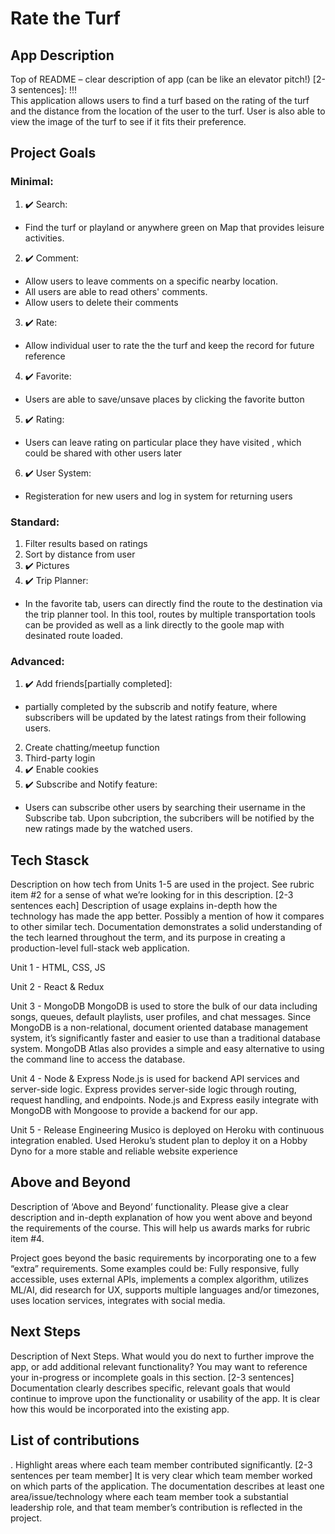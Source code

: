 # Rate the Turf

## App Description

Top of README – clear description of app (can be like an elevator pitch!) [2-3 sentences]: !!! <br>
This application allows users to find a turf based on the rating of the turf and the distance from the location of the user to the turf. User is also able to view the image of the turf to see if it fits their preference.

## Project Goals
### Minimal:

1. :heavy_check_mark: Search: 
  * Find the turf or playland or anywhere green on Map that provides leisure activities.
2. :heavy_check_mark: Comment: 
  - Allow users to leave comments on a specific nearby location.
  - All users are able to read others' comments.
  - Allow users to delete their comments
3. :heavy_check_mark: Rate:
  - Allow individual user to rate the the turf and keep the record for future reference
4. :heavy_check_mark: Favorite:
  - Users are able to save/unsave places by clicking the favorite button
5. :heavy_check_mark: Rating:
  - Users can leave rating on particular place they have visited , which could be shared with other users later
6. :heavy_check_mark: User System:
  - Registeration for new users and log in system for returning users
 
### Standard:

1.  Filter results based on ratings
2.  Sort by distance from user
3. :heavy_check_mark: Pictures
4. :heavy_check_mark: Trip Planner:
  - In the favorite tab, users can directly find the route to the destination via the trip planner tool. In this tool, routes by multiple transportation tools can be provided as well as a link directly to the goole map with desinated route loaded.


### Advanced:

1. :heavy_check_mark: Add friends[partially completed]:
  - partially completed by the subscrib and notify feature, where subscribers will be updated by the latest ratings from their following users. 
2. Create chatting/meetup function
3. Third-party login
4. :heavy_check_mark: Enable cookies
5. :heavy_check_mark: Subscribe and Notify feature:
  - Users can subscribe other users by searching their username in the Subscribe tab. Upon subcription, the subcribers will be notified by the new ratings made by the watched users.

## Tech Stasck
Description on how tech from Units 1-5 are used in the project. See rubric item #2 for a sense of what we’re looking for in this description. [2-3 sentences each]
Description of usage explains in-depth how the technology has made the app better. Possibly a mention of how it compares to other similar tech. Documentation demonstrates a solid understanding of the tech learned throughout the term, and its purpose in creating a production-level full-stack web application.

Unit 1 - HTML, CSS, JS

Unit 2 - React & Redux

Unit 3 - MongoDB
MongoDB is used to store the bulk of our data including songs, queues, default playlists, user profiles, and chat messages.
Since MongoDB is a non-relational, document oriented database management system, it’s significantly faster and easier to use than a traditional database system. MongoDB Atlas also provides a simple and easy alternative to using the command line to access the database.

Unit 4 - Node & Express
Node.js is used for backend API services and server-side logic.
Express provides server-side logic through routing, request handling, and endpoints.
Node.js and Express easily integrate with MongoDB with Mongoose to provide a backend for our app.

Unit 5 - Release Engineering
Musico is deployed on Heroku with continuous integration enabled.
Used Heroku’s student plan to deploy it on a Hobby Dyno for a more stable and reliable website experience

## Above and Beyond
Description of ‘Above and Beyond’ functionality. Please give a clear description and in-depth explanation of how you went above and beyond the requirements of the course. This will help us awards marks for rubric item #4.

Project goes beyond the basic requirements by incorporating one to a few “extra” requirements. Some examples could be: Fully responsive, fully accessible, uses external APIs, implements a complex algorithm, utilizes ML/AI, did research for UX, supports multiple languages and/or timezones, uses location services, integrates with social media.

## Next Steps
Description of Next Steps. What would you do next to further improve the app, or add additional relevant functionality? You may want to reference your in-progress or incomplete goals in this section. [2-3 sentences]
Documentation clearly describes specific, relevant goals that would continue to improve upon the functionality or usability of the app. It is clear how this would be incorporated into the existing app.

## List of contributions
. Highlight areas where each team member contributed significantly. [2-3 sentences per team member]
It is very clear which team member worked on which parts of the application. The documentation describes at least one area/issue/technology where each team member took a substantial leadership role, and that team member’s contribution is reflected in the project.
